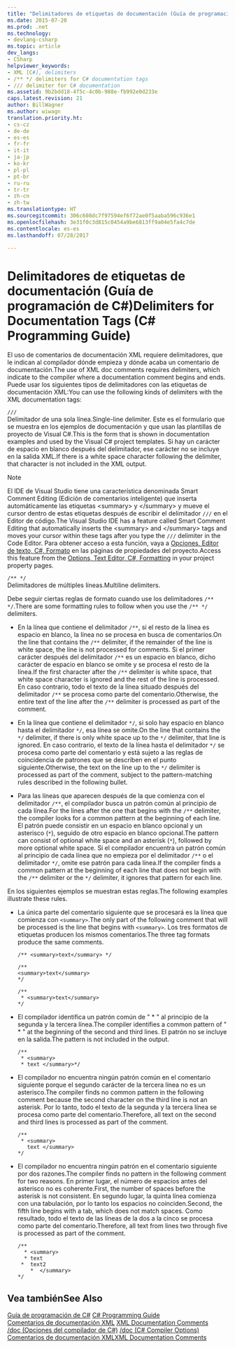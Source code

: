 ```yaml
---
title: "Delimitadores de etiquetas de documentación (Guía de programación de C#)"
ms.date: 2015-07-20
ms.prod: .net
ms.technology:
- devlang-csharp
ms.topic: article
dev_langs:
- CSharp
helpviewer_keywords:
- XML [C#], delimiters
- /** */ delimiters for C# documentation tags
- /// delimiter for C# documentation
ms.assetid: 9b2bdd18-4f5c-4c0b-988e-fb992e0d233e
caps.latest.revision: 21
author: BillWagner
ms.author: wiwagn
translation.priority.ht:
- cs-cz
- de-de
- es-es
- fr-fr
- it-it
- ja-jp
- ko-kr
- pl-pl
- pt-br
- ru-ru
- tr-tr
- zh-cn
- zh-tw
ms.translationtype: HT
ms.sourcegitcommit: 306c608dc7f97594ef6f72ae0f5aaba596c936e1
ms.openlocfilehash: 3e31f0c3d815c0454a9be6813ff9a04e5fa4c7de
ms.contentlocale: es-es
ms.lasthandoff: 07/28/2017

---
```

# <a name="delimiters-for-documentation-tags-c-programming-guide"></a><span data-ttu-id="1a3a5-102">Delimitadores de etiquetas de documentación (Guía de programación de C#)</span><span class="sxs-lookup"><span data-stu-id="1a3a5-102">Delimiters for Documentation Tags (C# Programming Guide)</span></span>
<span data-ttu-id="1a3a5-103">El uso de comentarios de documentación XML requiere delimitadores, que le indican al compilador dónde empieza y dónde acaba un comentario de documentación.</span><span class="sxs-lookup"><span data-stu-id="1a3a5-103">The use of XML doc comments requires delimiters, which indicate to the compiler where a documentation comment begins and ends.</span></span> <span data-ttu-id="1a3a5-104">Puede usar los siguientes tipos de delimitadores con las etiquetas de documentación XML:</span><span class="sxs-lookup"><span data-stu-id="1a3a5-104">You can use the following kinds of delimiters with the XML documentation tags:</span></span>  
  
 `///`  
 <span data-ttu-id="1a3a5-105">Delimitador de una sola línea.</span><span class="sxs-lookup"><span data-stu-id="1a3a5-105">Single-line delimiter.</span></span> <span data-ttu-id="1a3a5-106">Este es el formulario que se muestra en los ejemplos de documentación y que usan las plantillas de proyecto de Visual C#.</span><span class="sxs-lookup"><span data-stu-id="1a3a5-106">This is the form that is shown in documentation examples and used by the Visual C# project templates.</span></span> <span data-ttu-id="1a3a5-107">Si hay un carácter de espacio en blanco después del delimitador, ese carácter no se incluye en la salida XML.</span><span class="sxs-lookup"><span data-stu-id="1a3a5-107">If there is a white space character following the delimiter, that character is not included in the XML output.</span></span>  
  
> [!NOTE]
>  <span data-ttu-id="1a3a5-108">El IDE de Visual Studio tiene una característica denominada Smart Comment Editing (Edición de comentarios inteligente) que inserta automáticamente las etiquetas \<summary> y \</summary> y mueve el cursor dentro de estas etiquetas después de escribir el delimitador `///` en el Editor de código.</span><span class="sxs-lookup"><span data-stu-id="1a3a5-108">The Visual Studio IDE has a feature called Smart Comment Editing that automatically inserts the \<summary> and \</summary> tags and moves your cursor within these tags after you type the `///` delimiter in the Code Editor.</span></span> <span data-ttu-id="1a3a5-109">Para obtener acceso a esta función, vaya a [Opciones, Editor de texto, C#, Formato](/visualstudio/ide/reference/options-text-editor-csharp-formatting) en las páginas de propiedades del proyecto.</span><span class="sxs-lookup"><span data-stu-id="1a3a5-109">Access this feature from the [Options, Text Editor, C#, Formatting](/visualstudio/ide/reference/options-text-editor-csharp-formatting) in your project property pages.</span></span>  
  
 `/** */`  
 <span data-ttu-id="1a3a5-110">Delimitadores de múltiples líneas.</span><span class="sxs-lookup"><span data-stu-id="1a3a5-110">Multiline delimiters.</span></span>  
  
 <span data-ttu-id="1a3a5-111">Debe seguir ciertas reglas de formato cuando use los delimitadores `/** */`.</span><span class="sxs-lookup"><span data-stu-id="1a3a5-111">There are some formatting rules to follow when you use the `/** */` delimiters.</span></span>  
  
-   <span data-ttu-id="1a3a5-112">En la línea que contiene el delimitador `/**`, si el resto de la línea es espacio en blanco, la línea no se procesa en busca de comentarios.</span><span class="sxs-lookup"><span data-stu-id="1a3a5-112">On the line that contains the `/**` delimiter, if the remainder of the line is white space, the line is not processed for comments.</span></span> <span data-ttu-id="1a3a5-113">Si el primer carácter después del delimitador `/**` es un espacio en blanco, dicho carácter de espacio en blanco se omite y se procesa el resto de la línea.</span><span class="sxs-lookup"><span data-stu-id="1a3a5-113">If the first character after the `/**` delimiter is white space, that white space character is ignored and the rest of the line is processed.</span></span> <span data-ttu-id="1a3a5-114">En caso contrario, todo el texto de la línea situado después del delimitador `/**` se procesa como parte del comentario.</span><span class="sxs-lookup"><span data-stu-id="1a3a5-114">Otherwise, the entire text of the line after the `/**` delimiter is processed as part of the comment.</span></span>  
  
-   <span data-ttu-id="1a3a5-115">En la línea que contiene el delimitador `*/`, si solo hay espacio en blanco hasta el delimitador `*/`, esa línea se omite.</span><span class="sxs-lookup"><span data-stu-id="1a3a5-115">On the line that contains the `*/` delimiter, if there is only white space up to the `*/` delimiter, that line is ignored.</span></span> <span data-ttu-id="1a3a5-116">En caso contrario, el texto de la línea hasta el delimitador `*/` se procesa como parte del comentario y está sujeto a las reglas de coincidencia de patrones que se describen en el punto siguiente.</span><span class="sxs-lookup"><span data-stu-id="1a3a5-116">Otherwise, the text on the line up to the `*/` delimiter is processed as part of the comment, subject to the pattern-matching rules described in the following bullet.</span></span>  
  
-   <span data-ttu-id="1a3a5-117">Para las líneas que aparecen después de la que comienza con el delimitador `/**`, el compilador busca un patrón común al principio de cada línea.</span><span class="sxs-lookup"><span data-stu-id="1a3a5-117">For the lines after the one that begins with the `/**` delimiter, the compiler looks for a common pattern at the beginning of each line.</span></span> <span data-ttu-id="1a3a5-118">El patrón puede consistir en un espacio en blanco opcional y un asterisco (`*`), seguido de otro espacio en blanco opcional.</span><span class="sxs-lookup"><span data-stu-id="1a3a5-118">The pattern can consist of optional white space and an asterisk (`*`), followed by more optional white space.</span></span> <span data-ttu-id="1a3a5-119">Si el compilador encuentra un patrón común al principio de cada línea que no empieza por el delimitador `/**` o el delimitador `*/`, omite ese patrón para cada línea.</span><span class="sxs-lookup"><span data-stu-id="1a3a5-119">If the compiler finds a common pattern at the beginning of each line that does not begin with the `/**` delimiter or the `*/` delimiter, it ignores that pattern for each line.</span></span>  
  
 <span data-ttu-id="1a3a5-120">En los siguientes ejemplos se muestran estas reglas.</span><span class="sxs-lookup"><span data-stu-id="1a3a5-120">The following examples illustrate these rules.</span></span>  
  
-   <span data-ttu-id="1a3a5-121">La única parte del comentario siguiente que se procesará es la línea que comienza con `<summary>`.</span><span class="sxs-lookup"><span data-stu-id="1a3a5-121">The only part of the following comment that will be processed is the line that begins with `<summary>`.</span></span> <span data-ttu-id="1a3a5-122">Los tres formatos de etiquetas producen los mismos comentarios.</span><span class="sxs-lookup"><span data-stu-id="1a3a5-122">The three tag formats produce the same comments.</span></span>  
  
    ```  
    /** <summary>text</summary> */   
  
    /**   
    <summary>text</summary>   
    */   
  
    /**   
     * <summary>text</summary>   
    */  
    ```  
  
-   <span data-ttu-id="1a3a5-123">El compilador identifica un patrón común de " * " al principio de la segunda y la tercera línea.</span><span class="sxs-lookup"><span data-stu-id="1a3a5-123">The compiler identifies a common pattern of " * " at the beginning of the second and third lines.</span></span> <span data-ttu-id="1a3a5-124">El patrón no se incluye en la salida.</span><span class="sxs-lookup"><span data-stu-id="1a3a5-124">The pattern is not included in the output.</span></span>  
  
    ```  
    /**   
     * <summary>   
     * text </summary>*/   
    ```  
  
-   <span data-ttu-id="1a3a5-125">El compilador no encuentra ningún patrón común en el comentario siguiente porque el segundo carácter de la tercera línea no es un asterisco.</span><span class="sxs-lookup"><span data-stu-id="1a3a5-125">The compiler finds no common pattern in the following comment because the second character on the third line is not an asterisk.</span></span> <span data-ttu-id="1a3a5-126">Por lo tanto, todo el texto de la segunda y la tercera línea se procesa como parte del comentario.</span><span class="sxs-lookup"><span data-stu-id="1a3a5-126">Therefore, all text on the second and third lines is processed as part of the comment.</span></span>  
  
    ```  
    /**   
     * <summary>   
       text </summary>  
    */   
    ```  
  
-   <span data-ttu-id="1a3a5-127">El compilador no encuentra ningún patrón en el comentario siguiente por dos razones.</span><span class="sxs-lookup"><span data-stu-id="1a3a5-127">The compiler finds no pattern in the following comment for two reasons.</span></span> <span data-ttu-id="1a3a5-128">En primer lugar, el número de espacios antes del asterisco no es coherente.</span><span class="sxs-lookup"><span data-stu-id="1a3a5-128">First, the number of spaces before the asterisk is not consistent.</span></span> <span data-ttu-id="1a3a5-129">En segundo lugar, la quinta línea comienza con una tabulación, por lo tanto los espacios no coinciden.</span><span class="sxs-lookup"><span data-stu-id="1a3a5-129">Second, the fifth line begins with a tab, which does not match spaces.</span></span> <span data-ttu-id="1a3a5-130">Como resultado, todo el texto de las líneas de la dos a la cinco se procesa como parte del comentario.</span><span class="sxs-lookup"><span data-stu-id="1a3a5-130">Therefore, all text from lines two through five is processed as part of the comment.</span></span>  
  
    ```  
    /**   
      * <summary>   
      * text   
     *  text2   
        *  </summary>   
    */   
    ```  
  
## <a name="see-also"></a><span data-ttu-id="1a3a5-131">Vea también</span><span class="sxs-lookup"><span data-stu-id="1a3a5-131">See Also</span></span>  
 <span data-ttu-id="1a3a5-132">[Guía de programación de C#](../../../csharp/programming-guide/index.md) </span><span class="sxs-lookup"><span data-stu-id="1a3a5-132">[C# Programming Guide](../../../csharp/programming-guide/index.md) </span></span>  
 <span data-ttu-id="1a3a5-133">[Comentarios de documentación XML](../../../csharp/programming-guide/xmldoc/xml-documentation-comments.md) </span><span class="sxs-lookup"><span data-stu-id="1a3a5-133">[XML Documentation Comments](../../../csharp/programming-guide/xmldoc/xml-documentation-comments.md) </span></span>  
 <span data-ttu-id="1a3a5-134">[/doc (Opciones del compilador de C#)](../../../csharp/language-reference/compiler-options/doc-compiler-option.md) </span><span class="sxs-lookup"><span data-stu-id="1a3a5-134">[/doc (C# Compiler Options)](../../../csharp/language-reference/compiler-options/doc-compiler-option.md) </span></span>  
 [<span data-ttu-id="1a3a5-135">Comentarios de documentación XML</span><span class="sxs-lookup"><span data-stu-id="1a3a5-135">XML Documentation Comments</span></span>](../../../csharp/programming-guide/xmldoc/xml-documentation-comments.md)

